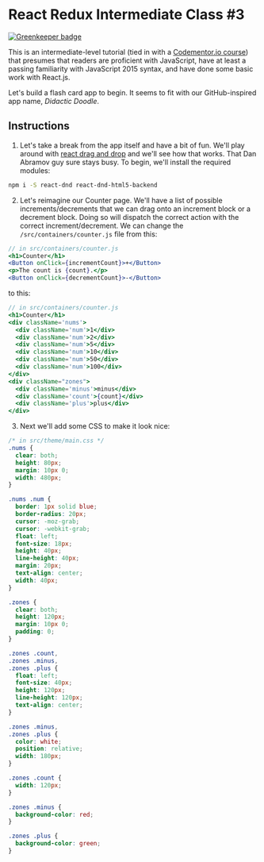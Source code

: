 # React Redux Intermediate Class #3

[![Greenkeeper badge](https://badges.greenkeeper.io/chasm/set.svg)](https://greenkeeper.io/)

This is an intermediate-level tutorial (tied in with a [Codementor.io course](https://www.codementor.io/classes)) that presumes that readers are proficient with JavaScript, have at least a passing familiarity with JavaScript 2015 syntax, and have done some basic work with React.js.

Let's build a flash card app to begin. It seems to fit with our GitHub-inspired app name, *Didactic Doodle*.

## Instructions

1. Let's take a break from the app itself and have a bit of fun. We'll play around with [react drag and drop](http://gaearon.github.io/react-dnd/) and we'll see how that works. That Dan Abramov guy sure stays busy. To begin, we'll install the required modules:

  ```sh
  npm i -S react-dnd react-dnd-html5-backend
  ```
2. Let's reimagine our Counter page. We'll have a list of possible increments/decrements that we can drag onto an increment block or a decrement block. Doing so will dispatch the correct action with the correct increment/decrement. We can change the `/src/containers/counter.js` file from this:

  ```jsx
  // in src/containers/counter.js
  <h1>Counter</h1>
  <Button onClick={incrementCount}>+</Button>
  <p>The count is {count}.</p>
  <Button onClick={decrementCount}>-</Button>
  ```

  to this:

  ```jsx
  // in src/containers/counter.js
  <h1>Counter</h1>
  <div className='nums'>
    <div className='num'>1</div>
    <div className='num'>2</div>
    <div className='num'>5</div>
    <div className='num'>10</div>
    <div className='num'>50</div>
    <div className='num'>100</div>
  </div>
  <div className="zones">
    <div className='minus'>minus</div>
    <div className='count'>{count}</div>
    <div className='plus'>plus</div>
  </div>
  ```

3. Next we'll add some CSS to make it look nice:

  ```css
  /* in src/theme/main.css */
  .nums {
    clear: both;
    height: 80px;
    margin: 10px 0;
    width: 480px;
  }

  .nums .num {
    border: 1px solid blue;
    border-radius: 20px;
    cursor: -moz-grab;
    cursor: -webkit-grab;
    float: left;
    font-size: 18px;
    height: 40px;
    line-height: 40px;
    margin: 20px;
    text-align: center;
    width: 40px;
  }

  .zones {
    clear: both;
    height: 120px;
    margin: 10px 0;
    padding: 0;
  }

  .zones .count,
  .zones .minus,
  .zones .plus {
    float: left;
    font-size: 40px;
    height: 120px;
    line-height: 120px;
    text-align: center;
  }

  .zones .minus,
  .zones .plus {
    color: white;
    position: relative;
    width: 180px;
  }

  .zones .count {
    width: 120px;
  }

  .zones .minus {
    background-color: red;
  }

  .zones .plus {
    background-color: green;
  }
  ```
